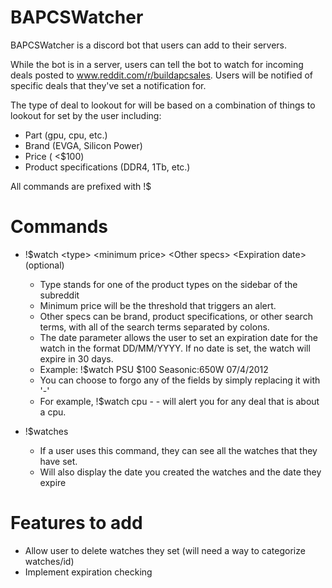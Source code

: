 # BAPCSWatcher

BAPCSWatcher is a discord bot that users can add to their servers.

While the bot is in a server, users can tell the bot to watch for incoming deals posted to www.reddit.com/r/buildapcsales. Users will be notified of specific deals that they've set a notification for.

The type of deal to lookout for will be based on a combination of things to lookout for set by the user including:

* Part (gpu, cpu, etc.)
* Brand (EVGA, Silicon Power)
* Price ( <$100)
* Product specifications (DDR4, 1Tb, etc.)

All commands are prefixed with !$

# Commands

* !$watch \<type\> \<minimum price\> \<Other specs\> \<Expiration date\>(optional) 
  * Type stands for one of the product types on the sidebar of the subreddit
  * Minimum price will be the threshold that triggers an alert.
  * Other specs can be brand, product specifications, or other search terms, with all of the search terms separated by colons.
  * The date parameter allows the user to set an expiration date for the watch in the format DD/MM/YYYY. If no date is set, the watch will expire in 30 days.
  * Example: !$watch PSU $100 Seasonic:650W 07/4/2012
  * You can choose to forgo any of the fields by simply replacing it with \'\-\'
  * For example, !$watch cpu - - will alert you for any deal that is about a cpu.
  
* !$watches
  * If a user uses this command, they can see all the watches that they have set.
  * Will also display the date you created the watches and the date they expire

# Features to add
  * Allow user to delete watches they set (will need a way to categorize watches/id)
  * Implement expiration checking

